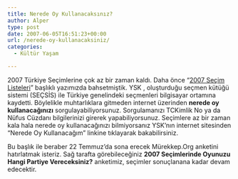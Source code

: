 ```yaml
---
title: Nerede Oy Kullanacaksınız?
author: Alper
type: post
date: 2007-06-05T16:51:23+00:00
url: /nerede-oy-kullanacaksiniz/
categories:
  - Kültür Yaşam

---
```

2007 Türkiye Seçimlerine çok az bir zaman kaldı. Daha önce &#8220;[2007 Seçim Listeleri][1]&#8221; başlıklı yazımızda bahsetmiştik. YSK , oluşturduğu seçmen kütüğü sistemi (SEÇSİS) ile Türkiye genelindeki seçmenleri bilgisayar ortamına kaydetti. Böylelikle muhtarlıklara gitmeden internet üzerinden **nerede oy kullanacağınızı** sorgulayabiliyorsunuz. Sorgulamanızı TCKimlik No ya da Nüfus Cüzdanı bilgilerinizi girerek yapabiliyorsunuz. Seçimlere az bir zaman kala hala nerede oy kullanacağınızı bilmiyorsanız YSK&#8217;nın internet sitesinden &#8220;Nerede Oy Kullanacağım&#8221; linkine tıklayarak bakabilirsiniz.

Bu başlık ile beraber 22 Temmuz&#8217;da sona erecek Mürekkep.Org anketini hatırlatmak isteriz. Sağ tarafta görebileceğiniz **2007 Seçimlerinde Oyunuzu Hangi Partiye Vereceksiniz?** anketimiz, seçimler sonuçlanana kadar devam edecektir.

 [1]: https://www.murekkep.org/2007-secim-listeleri-150